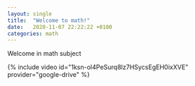 ```yaml
---
layout: single
title:  "Welcome to math!"
date:   2020-11-07 22:22:22 +0100
categories: math
---
```


Welcome in math subject

{% include video id="1ksn-ol4PeSurq8lz7HSycsEgEH0ixXVE" provider="google-drive" %}
